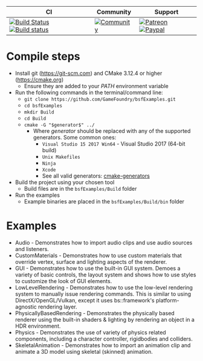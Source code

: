 | CI            | Community   | Support |
| ------------- |-------------|--------|
[![Build Status](https://travis-ci.org/GameFoundry/bsfExamples.svg?branch=master)](https://travis-ci.org/GameFoundry/bsfExamples) [![Build status](https://ci.appveyor.com/api/projects/status/wvb1erthd4pvehqr?svg=true)](https://ci.appveyor.com/project/BearishSun/bsfexamples) | [![Community](https://img.shields.io/discourse/https/discourse.bsframework.io/posts.svg)](https://discourse.bsframework.io) | [![Patreon](https://img.shields.io/badge/Donate-Patreon-orange.svg)](https://www.patreon.com/bePatron?c=1646501) [![Paypal](https://img.shields.io/badge/Donate-Paypal-blue.svg)](https://www.paypal.me/MarkoPintera/10)

# Compile steps

- Install git (https://git-scm.com) and CMake 3.12.4 or higher (https://cmake.org)
	- Ensure they are added to your *PATH* environment variable
- Run the following commands in the terminal/command line:
	- `git clone https://github.com/GameFoundry/bsfExamples.git`
	- `cd bsfExamples`
	- `mkdir Build`
	- `cd Build`
	- `cmake -G "$generator$" ../`
		- Where *$generator$* should be replaced with any of the supported generators. Some common ones:
			- `Visual Studio 15 2017 Win64` - Visual Studio 2017 (64-bit build)
			- `Unix Makefiles`
			- `Ninja`
			- `Xcode`
			- See all valid generators: [cmake-generators](https://cmake.org/cmake/help/latest/manual/cmake-generators.7.html)
- Build the project using your chosen tool
	- Build files are in the `bsfExamples/Build` folder
- Run the examples
	- Example binaries are placed in the `bsfExamples/Build/bin` folder

# Examples
* Audio - Demonstrates how to import audio clips and use audio sources and listeners.
* CustomMaterials - Demonstrates how to use custom materials that override vertex, surface and lighting aspects of the renderer.
* GUI - Demonstrates how to use the built-in GUI system. Demoes a variety of basic controls, the layout system and shows how to use styles to customize the look of GUI elements.
* LowLevelRendering - Demonstrates how to use the low-level rendering system to manually issue rendering commands. This is similar to using DirectX/OpenGL/Vulkan, except it uses bs::framework's platform-agnostic rendering layer.
* PhysicallyBasedRendering - Demonstrates the physically based renderer using the built-in shaders & lighting by rendering an object in a HDR environment.
* Physics - Demonstrates the use of variety of physics related components, including a character controller, rigidbodies and colliders.
* SkeletalAnimation - Demonstrates how to import an animation clip and animate a 3D model using skeletal (skinned) animation.